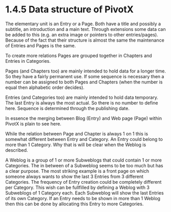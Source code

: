 # 1.4.5 Data structure of PivotX

The elementary unit is an Entry or a Page. Both have a title and possibly a subtitle, an introduction and a main text. 
Through extensions some data can be added to this (e.g. an extra image or pointers to other entries/pages).
Because of the fact that their structure is almost the same the maintenance of Entries and Pages is the same.

To create more relations Pages are grouped together in Chapters and Entries in Categories.

Pages (and Chapters too) are mainly intended to hold data for a longer time. So they have a fairly permanent use. 
If some sequence is necessary then a number can be assigned to both Pages and Chapters 
(when the number is equal then alphabetic order decides).

Entries (and Categories too) are mainly intended to hold data temporary. The last Entry is always the most actual. 
So there is no number to define here. Sequence is determined through the publishing date.

In essence the merging between Blog (Entry) and Web page (Page) within PivotX is plain to see here.

While the relation between Page and Chapter is always 1 on 1 this is somewhat different between Entry and Category. 
An Entry could belong to more than 1 Category. Why that is will be clear when the Weblog is described.

A Weblog is a group of 1 or more Subweblogs that could contain 1 or more Categories. 
The in between of a Subweblog seems to be too much but has a clear purpose. 
The most striking example is a front page on which someone always wants to show the last 3 Entries from 3 different Categories. 
The frequency of Entry creation could be completely different per Category.
This wish can be fullfilled by defining a Weblog with 3 Subweblogs of 1 Category each. 
Each Subweblog will show the last Entries of its own Category.
If an Entry needs to be shown in more than 1 Weblog then this can be done by allocating this Entry to more Categories.


